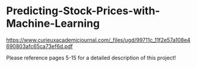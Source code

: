 # Predicting-Stock-Prices-with-Machine-Learning

https://www.curieuxacademicjournal.com/_files/ugd/99711c_11f2e57a108e4690803afc65ca73ef6d.pdf

Please reference pages 5-15 for a detailed description of this project!

